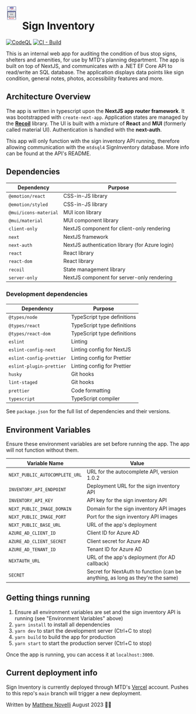 <img src="public/bus_stop_sign.png" align="left" style="padding-right: 1em;" width="6%">

# Sign Inventory

[![CodeQL](https://github.com/CUMTD/sign-inventory/actions/workflows/codeql.yml/badge.svg)](https://github.com/CUMTD/sign-inventory/actions/workflows/codeql.yml)
[![CI - Build](https://github.com/CUMTD/sign-inventory/actions/workflows/ci-build.yml/badge.svg)](https://github.com/CUMTD/sign-inventory/actions/workflows/ci-build.yml)

This is an internal web app for auditing the condition of bus stop signs, shelters and amenities, for use by MTD's planning department. The app is built on top of NextJS, and communicates with a .NET EF Core API to read/write an SQL database. The application displays data points like sign condition, general notes, photos, accessibility features and more.

## Architecture Overview

The app is written in typescript upon the **NextJS app router framework**. It was bootstrapped with `create-next-app`. Application states are managed by the [**Recoil**](https://recoiljs.org/docs/introduction/motivation) library. The UI is built with a mixture of **React** and **MUI** (formerly called material UI). Authentication is handled with the **next-auth**.

This app will only function with the sign inventory API running, therefore allowing communication with the `mtdsql4` SignInventory database. More info can be found at the API's README.

## Dependencies

| Dependency            | Purpose                                         |
| --------------------- | ----------------------------------------------- |
| `@emotion/react     ` | CSS-in-JS library                               |
| `@emotion/styled    ` | CSS-in-JS library                               |
| `@mui/icons-material` | MUI icon library                                |
| `@mui/material      ` | MUI component library                           |
| `client-only        ` | NextJS component for client-only rendering      |
| `next               ` | NextJS framework                                |
| `next-auth          ` | NextJS authentication library (for Azure login) |
| `react              ` | React library                                   |
| `react-dom          ` | React library                                   |
| `recoil             ` | State management library                        |
| `server-only        ` | NextJS component for server-only rendering      |

### Development dependencies

| Dependency               | Purpose                     |
| ------------------------ | --------------------------- |
| `@types/node           ` | TypeScript type definitions |
| `@types/react          ` | TypeScript type definitions |
| `@types/react-dom      ` | TypeScript type definitions |
| `eslint                ` | Linting                     |
| `eslint-config-next    ` | Linting config for NextJS   |
| `eslint-config-prettier` | Linting config for Prettier |
| `eslint-plugin-prettier` | Linting config for Prettier |
| `husky                 ` | Git hooks                   |
| `lint-staged           ` | Git hooks                   |
| `prettier              ` | Code formatting             |
| `typescript            ` | TypeScript compiler         |

See `package.json` for the full list of dependencies and their versions.

## Environment Variables

Ensure these environment variables are set before running the app. The app will not function without them.

| Variable Name                  | Value                                                                          |
| ------------------------------ | ------------------------------------------------------------------------------ |
| `NEXT_PUBLIC_AUTOCOMPLETE_URL` | URL for the autocomplete API, version 1.0.2                                    |
| `INVENTORY_API_ENDPOINT`       | Deployment URL for the sign inventory API                                      |
| `INVENTORY_API_KEY`            | API key for the sign inventory API                                             |
| `NEXT_PUBLIC_IMAGE_DOMAIN`     | Domain for the sign inventory API images                                       |
| `NEXT_PUBLIC_IMAGE_PORT`       | Port for the sign inventory API images                                         |
| `NEXT_PUBLIC_BASE_URL`         | URL of the app's deployment                                                    |
| `AZURE_AD_CLIENT_ID`           | Client ID for Azure AD                                                         |
| `AZURE_AD_CLIENT_SECRET`       | Client secret for Azure AD                                                     |
| `AZURE_AD_TENANT_ID`           | Tenant ID for Azure AD                                                         |
| `NEXTAUTH_URL`                 | URL of the app's deployment (for AD callback)                                  |
| `SECRET`                       | Secret for NextAuth to function (can be anything, as long as they're the same) |

## Getting things running

1. Ensure all environment variables are set and the sign inventory API is running (see "Environment Variables" above)
2. `yarn install` to install all dependencies
3. `yarn dev` to start the development server (Ctrl+C to stop)
4. `yarn build` to build the app for production
5. `yarn start` to start the production server (Ctrl+C to stop)

Once the app is running, you can access it at `localhost:3000`.

## Current deployment info

Sign Inventory is currently deployed through MTD's [Vercel](vercel.com/) account. Pushes to this repo's `main` branch will trigger a new deployment.

Written by [Matthew Novelli](mailto:mnovelli@mtd.org) August 2023 🚌🚌
